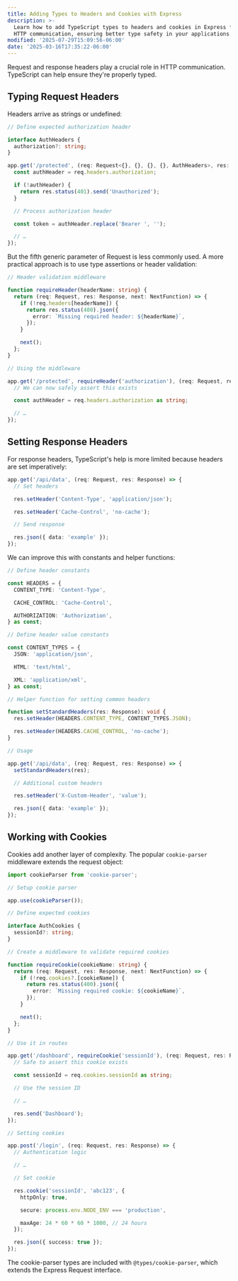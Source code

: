 ```yaml
---
title: Adding Types to Headers and Cookies with Express
description: >-
  Learn how to add TypeScript types to headers and cookies in Express for safer
  HTTP communication, ensuring better type safety in your applications.
modified: '2025-07-29T15:09:56-06:00'
date: '2025-03-16T17:35:22-06:00'
---
```


Request and response headers play a crucial role in HTTP communication. TypeScript can help ensure they're properly typed.

## Typing Request Headers

Headers arrive as strings or undefined:

```typescript
// Define expected authorization header

interface AuthHeaders {
  authorization?: string;
}

app.get('/protected', (req: Request<{}, {}, {}, {}, AuthHeaders>, res: Response) => {
  const authHeader = req.headers.authorization;

  if (!authHeader) {
    return res.status(401).send('Unauthorized');
  }

  // Process authorization header

  const token = authHeader.replace('Bearer ', '');

  // …
});
```

But the fifth generic parameter of Request is less commonly used. A more practical approach is to use type assertions or header validation:

```typescript
// Header validation middleware

function requireHeader(headerName: string) {
  return (req: Request, res: Response, next: NextFunction) => {
    if (!req.headers[headerName]) {
      return res.status(400).json({
        error: `Missing required header: ${headerName}`,
      });
    }

    next();
  };
}

// Using the middleware

app.get('/protected', requireHeader('authorization'), (req: Request, res: Response) => {
  // We can now safely assert this exists

  const authHeader = req.headers.authorization as string;

  // …
});
```

## Setting Response Headers

For response headers, TypeScript's help is more limited because headers are set imperatively:

```typescript
app.get('/api/data', (req: Request, res: Response) => {
  // Set headers

  res.setHeader('Content-Type', 'application/json');

  res.setHeader('Cache-Control', 'no-cache');

  // Send response

  res.json({ data: 'example' });
});
```

We can improve this with constants and helper functions:

```typescript
// Define header constants

const HEADERS = {
  CONTENT_TYPE: 'Content-Type',

  CACHE_CONTROL: 'Cache-Control',

  AUTHORIZATION: 'Authorization',
} as const;

// Define header value constants

const CONTENT_TYPES = {
  JSON: 'application/json',

  HTML: 'text/html',

  XML: 'application/xml',
} as const;

// Helper function for setting common headers

function setStandardHeaders(res: Response): void {
  res.setHeader(HEADERS.CONTENT_TYPE, CONTENT_TYPES.JSON);

  res.setHeader(HEADERS.CACHE_CONTROL, 'no-cache');
}

// Usage

app.get('/api/data', (req: Request, res: Response) => {
  setStandardHeaders(res);

  // Additional custom headers

  res.setHeader('X-Custom-Header', 'value');

  res.json({ data: 'example' });
});
```

## Working with Cookies

Cookies add another layer of complexity. The popular `cookie-parser` middleware extends the request object:

```typescript
import cookieParser from 'cookie-parser';

// Setup cookie parser

app.use(cookieParser());

// Define expected cookies

interface AuthCookies {
  sessionId?: string;
}

// Create a middleware to validate required cookies

function requireCookie(cookieName: string) {
  return (req: Request, res: Response, next: NextFunction) => {
    if (!req.cookies?.[cookieName]) {
      return res.status(400).json({
        error: `Missing required cookie: ${cookieName}`,
      });
    }

    next();
  };
}

// Use it in routes

app.get('/dashboard', requireCookie('sessionId'), (req: Request, res: Response) => {
  // Safe to assert this cookie exists

  const sessionId = req.cookies.sessionId as string;

  // Use the session ID

  // …

  res.send('Dashboard');
});

// Setting cookies

app.post('/login', (req: Request, res: Response) => {
  // Authentication logic

  // …

  // Set cookie

  res.cookie('sessionId', 'abc123', {
    httpOnly: true,

    secure: process.env.NODE_ENV === 'production',

    maxAge: 24 * 60 * 60 * 1000, // 24 hours
  });

  res.json({ success: true });
});
```

The cookie-parser types are included with `@types/cookie-parser`, which extends the Express Request interface.
